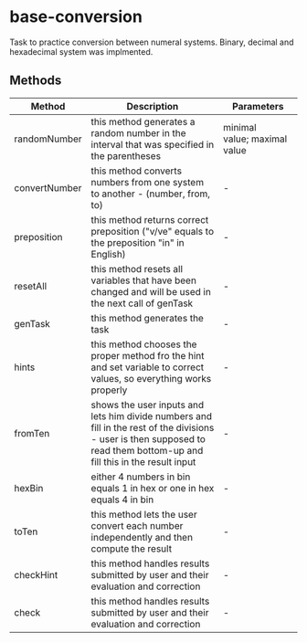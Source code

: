 # base-conversion

Task to practice conversion between numeral systems. Binary, decimal and hexadecimal system was implmented.

## Methods

<!-- @vuese:base-conversion:methods:start -->
|Method|Description|Parameters|
|---|---|---|
|randomNumber|this method generates a random number in the interval that was specified in the parentheses|minimal value;&nbsp;maximal value|
|convertNumber|this method converts numbers from one system to another - (number, from, to)|-|
|preposition|this method returns correct preposition ("v/ve" equals to the preposition "in" in English)|-|
|resetAll|this method resets all variables that have been changed and will be used in the next call of genTask|-|
|genTask|this method generates the task|-|
|hints|this method chooses the proper method fro the hint and set variable to correct values, so everything works properly|-|
|fromTen|shows the user inputs and lets him divide numbers and fill in the rest of the divisions - user is then supposed to read them bottom-up and fill this in the result input|-|
|hexBin|either 4 numbers in bin equals 1 in hex or one in hex equals 4 in bin|-|
|toTen|this method lets the user convert each number independently and then compute the result|-|
|checkHint|this method handles results submitted by user and their evaluation and correction|-|
|check|this method handles results submitted by user and their evaluation and correction|-|

<!-- @vuese:base-conversion:methods:end -->


